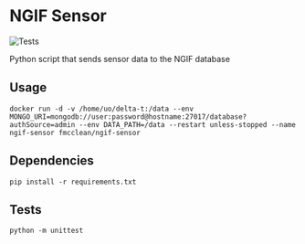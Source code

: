 # NGIF Sensor

![Tests](https://github.com/fmcclean/ngif-sensor/workflows/Tests/badge.svg)

Python script that sends sensor data to the NGIF database

## Usage
`docker run -d -v /home/uo/delta-t:/data --env MONGO_URI=mongodb://user:password@hostname:27017/database?authSource=admin --env DATA_PATH=/data --restart unless-stopped --name ngif-sensor fmcclean/ngif-sensor ` 

## Dependencies
`pip install -r requirements.txt`

## Tests
`python -m unittest`

